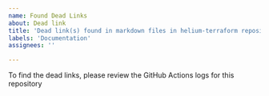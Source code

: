 ```yaml
---
name: Found Dead Links
about: Dead link
title: 'Dead link(s) found in markdown files in helium-terraform repository'
labels: 'Documentation'
assignees: ''

---
```


To find the dead links, please review the GitHub Actions logs for this repository